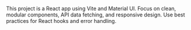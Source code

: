 <!-- Use this file to provide workspace-specific custom instructions to Copilot. For more details, visit https://code.visualstudio.com/docs/copilot/copilot-customization#_use-a-githubcopilotinstructionsmd-file -->

This project is a React app using Vite and Material UI. Focus on clean, modular components, API data fetching, and responsive design. Use best practices for React hooks and error handling.

